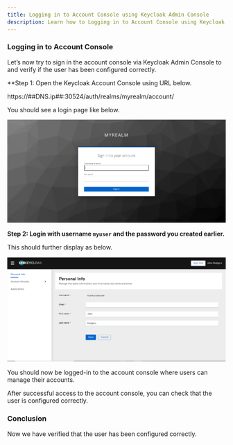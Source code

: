 ```yaml
---
title: Logging in to Account Console using Keycloak Admin Console
description: Learn how to Logging in to Account Console using Keycloak Admin Console
---
```


### Logging in to Account Console

Let’s now try to sign in the account console via Keycloak Admin Console to and verify if the user has been configured correctly.

**Step 1: Open the Keycloak Account Console using URL below.

https://##DNS.ip##:30524/auth/realms/myrealm/account/ 

You should see a login page like below.

![](_images/account-console.png)

**Step 2: Login with username `myuser` and the password you created earlier.**

This should further display as below.

  ![](_images/account-console-logged-in-page.png)

You should now be logged-in to the account console where users can manage their accounts.

After successful access to the account console, you can check that the user is configured correctly.


### Conclusion

Now we have verified that the user has been configured correctly.
